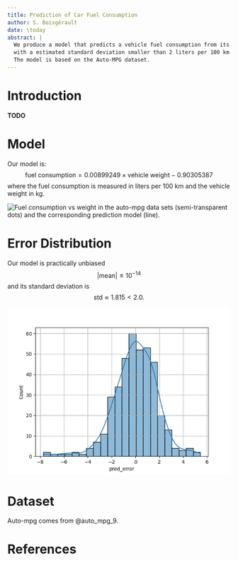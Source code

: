 ```yaml
---
title: Prediction of Car Fuel Consumption
author: S. Boisgérault
date: \today
abstract: |
  We produce a model that predicts a vehicle fuel consumption from its weight, 
  with a estimated standard deviation smaller than 2 liters per 100 km. 
  The model is based on the Auto-MPG dataset.
---
```


# Introduction
**TODO**

# Model

Our model is:
$$
\mbox{fuel consumption} =  0.00899249 \times \mbox{vehicle weight} -0.90305387
$$
where the fuel consumption is measured in liters per 100 km and the vehicle 
weight in kg.

![Fuel consumption vs weight in the auto-mpg data sets (semi-transparent dots) 
and the corresponding prediction model (line).](images/prediction.png)



# Error Distribution

Our model is practically unbiased 
$$
|\mbox{mean}| \leq 10^{-14}
$$
and its standard deviation is
$$
\mbox{std} \approx 1.815 < 2.0.
$$

![The consumption prediction error distribution.](images/error.png)

# Dataset

Auto-mpg comes from @auto_mpg_9.

# References
